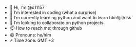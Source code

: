 - 👋 Hi, I’m @d11157
- 👀 I’m interested in coding (what a surprise)
- 🌱 I’m currently learning python and want to learn html/js/css
- 💞️ I’m looking to collaborate on python projects
- 📫 How to reach me: through github
- 😄 Pronouns: he/him
- ⚡ Time zone: GMT +3

<!---
d11157/d11157 is a ✨ special ✨ repository because its `README.md` (this file) appears on your GitHub profile.
You can click the Preview link to take a look at your changes.
--->
